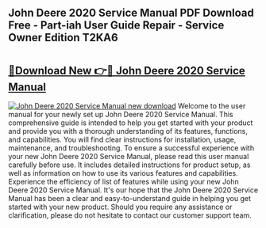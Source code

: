 ## John Deere 2020 Service Manual PDF Download Free - Part-iah User Guide Repair - Service Owner Edition T2KA6

# <h2><a href="http://bc32681.oget.top/?id=John+Deere+2020+Service+Manual">🔗Download New 👉🔴 John Deere 2020 Service Manual</a></h2>

[![John Deere 2020 Service Manual new download](https://i.imgur.com/5g1atiW.png)](http://bc32681.oget.top/?id=John+Deere+2020+Service+Manual)
Welcome to the user manual for your newly set up John Deere 2020 Service Manual. This comprehensive guide is intended to help you get started with your product and provide you with a thorough understanding of its features, functions, and capabilities. You will find clear instructions for installation, usage, maintenance, and troubleshooting. To ensure a successful experience with your new John Deere 2020 Service Manual, please read this user manual carefully before use. It includes detailed instructions for product setup, as well as information on how to use its various features and capabilities. Experience the efficiency of list of features while using your new John Deere 2020 Service Manual. It's our hope that the John Deere 2020 Service Manual has been a clear and easy-to-understand guide in helping you get started with your new product. Should you require any assistance or clarification, please do not hesitate to contact our customer support team.
